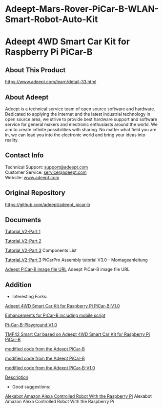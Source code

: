 [RobotName]: Adeept_PiCar-B

[RobotURL]: https://github.com/adeept/adeept_picar-b

[RobotGit]: https://github.com/adeept/adeept_picar-b.git

[Official Raspberry Pi website]: https://www.raspberrypi.org/downloads/

[Image file for the Raspberry Pi Robot]: https://adeept-my.sharepoint.com/personal/tomsun_adeept_onmicrosoft_com/_layouts/15/onedrive.aspx?id=%2Fpersonal%2Ftomsun%5Fadeept%5Fonmicrosoft%5Fcom%2FDocuments%2FadeeptRaspTank&amp;originalPath=aHR0cHM6Ly9hZGVlcHQtbXkuc2hhcmVwb2ludC5jb20vOmY6L2cvcGVyc29uYWwvdG9tc3VuX2FkZWVwdF9vbm1pY3Jvc29mdF9jb20vRXZCZmhES1dJVEJLb1ZLejFJTThta01CaWc5SHRiZG9sMXdLQU83WTk5cFJWdz9ydGltZT1rUWxJeE9EMjEwZw

[Official website]: https://www.adeept.com/

[GitHub]: https://github.com/adeept/adeept_picar-b

[Documentation for structure assembly]: https://www.adeept.com/learn/detail-33.html

# Adeept-Mars-Rover-PiCar-B-WLAN-Smart-Robot-Auto-Kit
# Adeept 4WD Smart Car Kit for Raspberry Pi PiCar-B

## About This Product

https://www.adeept.com/learn/detail-33.html

## About Adeept

Adeept is a technical service team of open source software and hardware. Dedicated to applying the Internet and the latest industrial technology in open source area, we strive to provide best hardware support and software service for general makers and electronic enthusiasts around the world. We aim to create infinite possibilities with sharing. No matter what field you are in, we can lead you into the electronic world and bring your ideas into reality.

## Contact Info
 Technical Support:  support@adeept.com<br/>
 Customer Service:   service@adeept.com<br/>
 Website:            www.adeept.com<br/>

## Original Repository

https://github.com/adeept/adeept_picar-b

## Documents

[Tutorial_V2-Part 1](./docs/Tutorial_V2.md)

[Tutorial_V2-Part 2](./docs/Tutorial_V2.md)

[Tutorial_V2-Part 3](./docs/Components_List.md) Components List

[Tutorial_V2-Part 3](./docs/Tutorial_V2.md) PiCarPro Assembly tutorial V3.0 - Montageanleitung

[Adeept PiCar-B image file URL](./docs/Adeept-PiCar-B_image_file.md) Adeept PiCar-B image file URL


## Addition

- Interesting Forks: 

[Adeept 4WD Smart Car Kit for Raspberry Pi PiCar-B-V1.0](https://github.com/adeept/Adeept_PiCar-B_oldversion)

[Enhancements for PiCar-B including mobile script](https://github.com/ricktorzynski/adeept-picar-b-enhanced)

[Pi-Car-B-Playground V1.0](https://github.com/shelbourn/PiCar-B-Playground)

[TMF42 Smart Car based on Adeept 4WD Smart Car Kit for Raspberry Pi PiCar-B](https://github.com/TMF42/adeept_picar-b)

[modified code from the Adeept PiCar-B](https://github.com/jimingkang/adeept_picar-bv2.0)

[modified code from the Adeept PiCar-B](https://github.com/bswe/robot_car)

[modified code from the Adeept PiCar-B-V1.0](https://github.com/mdm-mx/Adeept_PiCar-B-V1.0)


[Description](https://github.com/karlyamashita/adeept_picar-b)

- Good suggestions: 

[Alexabot Amazon Alexa Controlled Robot With the Raspberry Pi](./docs/Alexabot.md) Alexabot Amazon Alexa Controlled Robot With the Raspberry Pi
